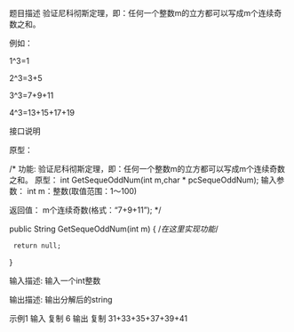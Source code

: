 题目描述
验证尼科彻斯定理，即：任何一个整数m的立方都可以写成m个连续奇数之和。

例如：

1^3=1 

2^3=3+5 

3^3=7+9+11 

4^3=13+15+17+19 

 

接口说明

原型：


 /*
 功能: 验证尼科彻斯定理，即：任何一个整数m的立方都可以写成m个连续奇数之和。
 原型：
     int GetSequeOddNum(int m,char * pcSequeOddNum);
 输入参数：
     int m：整数(取值范围：1～100)
    
 返回值：
     m个连续奇数(格式：“7+9+11”);
 */

 public String GetSequeOddNum(int m)
 {
     /*在这里实现功能*/

     return null;
 }

 

 

输入描述:
输入一个int整数

输出描述:
输出分解后的string

示例1
输入
复制
6
输出
复制
31+33+35+37+39+41